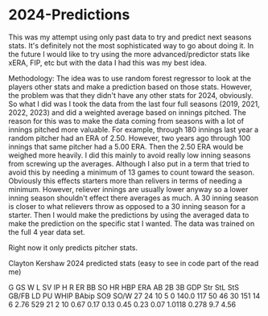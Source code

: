 # 2024-Predictions

This was my attempt using only past data to try and predict next seasons stats. It's definitely not the most sophisticated way to go about doing it.
In the future I would like to try using the more advanced/predictor stats like xERA, FIP, etc but with the data I had this was my best idea. 

Methodology: 
The idea was to use random forest regressor to look at the players other stats and make a prediction based on those stats. However, the problem was that they didn't have any other stats for 2024, obviously. So what
I did was I took the data from the last four full seasons (2019, 2021, 2022, 2023) and did a weighted average based on innings pitched. The reason for this was to make the data coming from seasons with a lot of 
innings pitched more valuable. For example, through 180 innings last year a random pitcher had an ERA of 2.50. However, two years ago through 100 innings that same pitcher had a 5.00 ERA. Then the 2.50 ERA would be 
weighed more heavily. I did this mainly to avoid really low inning seasons from screwing up the averages. Although I also put in a term that tried to avoid this by needing a minimum of 13 games to count toward the 
season. Obviously this effects starters more than relivers in terms of needing a minimum. However, reliever innings are usually lower anyway so a lower inning season shouldn't effect there averages as much. A 30 
inning season is closer to what relievers throw as opposed to a 30 inning season for a starter. Then I would make the predictions by using the averaged data to make the prediction on the specific stat I wanted. The 
data was trained on the full 4 year data set. 

Right now it only predicts pitcher stats. 

Clayton Kershaw 2024 predicted stats (easy to see in code part of the read me)

  G	    GS	    W	    L	    SV	 IP	   H	  R	    ER	BB	SO	 HR	 HBP	ERA	    AB	 2B	 3B	 GDP	Str	 StL	 StS	 GB/FB	LD	PU	  WHIP	  BAbip	 SO9	SO/W
  27	  24	    10	  5	    0	 140.0	117	 50	    46	30	151	 14	  6	  2.76	 529	 21	  2	 10	 0.67	 0.17	 0.13	 0.45  0.23	0.07	1.0118	0.278	 9.7	4.56

